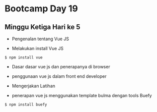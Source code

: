 # Bootcamp Day 19

## Minggu Ketiga Hari ke 5

* Pengenalan tentang Vue JS

* Melakukan install Vue JS
```
$ npm install vue
```

* Dasar dasar vue js dan penerapanya di browser

* penggunaan vue js dalam front end developer

* Mengerjakan Latihan 

* penerapan vue js menggunakan template bulma dengan tools Buefy
```
$ npm install buefy
```